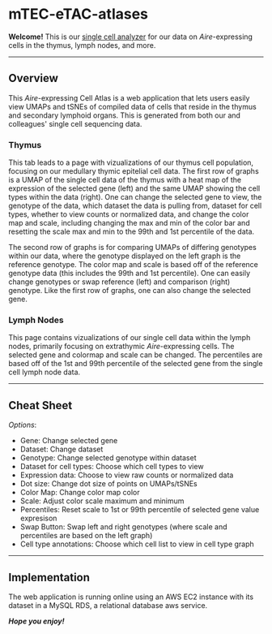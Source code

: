 ﻿# mTEC-eTAC-atlases
**Welcome!**
This is our [single cell analyzer](http://gardner-lab-computer:8050/) for our data on *Aire*-expressing cells in the thymus, lymph nodes, and more.

---
## Overview
This *Aire*-expressing Cell Atlas is a web application that lets users easily view UMAPs and tSNEs of compiled data of cells that reside in the thymus and secondary lymphoid organs. This is generated from both our and colleagues' single cell sequencing data.

### Thymus
This tab leads to a page with vizualizations of our thymus cell population, focusing on our medullary thymic epitelial cell data.
The first row of graphs is a UMAP of the single cell data of the thymus with a heat map of the expression of the selected gene (left) and the same UMAP showing the cell types within the data (right). 
One can change the selected gene to view, the genotype of the data, which dataset the data is pulling from, dataset for cell types, whether to view counts or normalized data, and change the color map and scale, including changing the max and min of the color bar and resetting the scale max and min to the 99th and 1st percentile of the data.

The second row of graphs is for comparing UMAPs of differing genotypes within our data, where the genotype displayed on the left graph is the reference genotype.
The color map and scale is based off of the reference genotype data (this includes the 99th and 1st percentile).
One can easily change genotypes or swap reference (left) and comparison (right) genotype. Like the first row of graphs, one can also change the selected gene.

### Lymph Nodes
This page contains vizualizations of our single cell data within the lymph nodes, primarily focusing on extrathymic *Aire*-expressing cells.
The selected gene and colormap and scale can be changed.
The percentiles are based off of the 1st and 99th percentile of the selected gene from the single cell lymph node data.

---
## Cheat Sheet
*Options*:
- Gene: Change selected gene
- Dataset: Change dataset
- Genotype: Change selected genotype within dataset
- Dataset for cell types: Choose which cell types to view
- Expression data: Choose to view raw counts or normalized data
- Dot size: Change dot size of points on UMAPs/tSNEs
- Color Map: Change color map color
- Scale: Adjust color scale maximum and minimum
- Percentiles: Reset scale to 1st or 99th percentile of selected gene value expresison
- Swap Button: Swap left and right genotypes (where scale and percentiles are based on the left graph)
- Cell type annotations: Choose which cell list to view in cell type graph

---
## Implementation
The web application is running online using an AWS EC2 instance with its dataset in a MySQL RDS, a relational database aws service.

***Hope you enjoy!***

